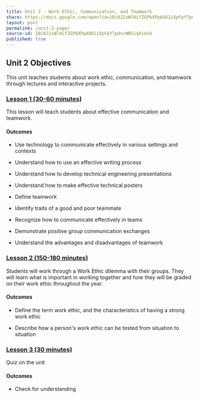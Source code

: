 ```yaml
---
title: Unit 2 - Work Ethic, Communication, and Teamwork
share: https://docs.google.com/open?id=1Bi0J2zWlHifZGPbXPpAUD1iXpFpY7pdsrWN5iqXidv8
layout: post
permalink: /unit-2-page/
source-id: 1Bi0J2zWlHifZGPbXPpAUD1iXpFpY7pdsrWN5iqXidv8
published: true
---
```

## Unit 2 Objectives

This unit teaches students about work ethic, communication, and teamwork through lectures and interactive projects.

### [Lesson 1 (30-60 minutes)](http://intro-to-engineering-design.lsupathways.org/2_unit_2/1_lesson_1/2018-08-13-unit-2---lesson-1/)

This lesson will teach students about effective communication and teamwork. 

#### Outcomes

* Use technology to communicate effectively in various settings and contexts

* Understand how to use an effective writing process

* Understand how to develop technical engineering presentations

* Understand how to make effective technical posters

* Define teamwork

* Identify traits of a good and poor teammate

* Recognize how to communicate effectively in teams

* Demonstrate positive group communication exchanges

* Understand the advantages and disadvantages of teamwork

### [Lesson 2 (150-180 minutes)](http://intro-to-engineering-design.lsupathways.org/2_unit_2/2_lesson_2/2018-08-13-unit-2---lesson-2/)

Students will work through a Work Ethic dilemma with their groups.  They will learn what is important in working together and how they will be graded on their work ethic throughout the year. 

#### Outcomes 

* Define the term work ethic, and the characteristics of having a strong work ethic

* Describe how a person's work ethic can be tested from situation to situation

### [Lesson 3 (30 minutes)](#) 

Quiz on the unit

#### Outcomes

* Check for understanding

